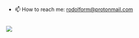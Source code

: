 
- 📫 How to reach me: rodolform@protonmail.com

<div>
  <a href="https://github.com/rodolformartins">
</div>


<div style="display: inline_block">
  <br>
    
 <div> 
  <a href="https://www.linkedin.com/in/devrodolfomartins/" target="_blank"><img src="https://img.shields.io/badge/-LinkedIn-%230077B5?style=for-the-badge&logo=linkedin&logoColor=white" target="_blank"></a> 
</div>
